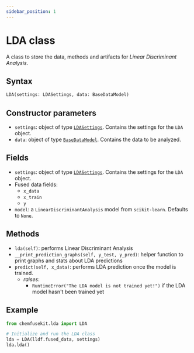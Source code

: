 ```yaml
---
sidebar_position: 1
---
```


# LDA class

A class to store the data, methods and artifacts for _Linear Discriminant Analysis_.

## Syntax

```python
LDA(settings: LDASettings, data: BaseDataModel)
```

## Constructor parameters

- `settings`: object of type [`LDASettings`](./ldasettings.md). Contains the settings for
  the `LDA` object.
- `data`: object of type [`BaseDataModel`](../base/basedatamodel.md). Contains the data to be analyzed.

## Fields

- `settings`: object of type [`LDASettings`](./ldasettings.md). Contains the settings for
  the `LDA` object. 
- Fused data fields:
  - `x_data` 
  - `x_train`
  - `y`
- `model`: a `LinearDiscriminantAnalysis` model from `scikit-learn`. Defaults to `None`.

## Methods

- `lda(self)`: performs Linear Discriminant Analysis
- `__print_prediction_graphs(self, y_test, y_pred)`: helper function to print
  graphs and stats about LDA predictions
- `predict(self, x_data)`: performs LDA prediction once the model is trained.
  - *raises*:
    - `RuntimeError("The LDA model is not trained yet!")` if the LDA model hasn't been trained yet

## Example

```python
from chemfusekit.lda import LDA

# Initialize and run the LDA class
lda = LDA(lldf.fused_data, settings)
lda.lda()
```